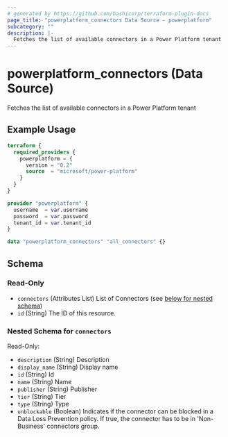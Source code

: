 ```yaml
---
# generated by https://github.com/hashicorp/terraform-plugin-docs
page_title: "powerplatform_connectors Data Source - powerplatform"
subcategory: ""
description: |-
  Fetches the list of available connectors in a Power Platform tenant
---
```


# powerplatform_connectors (Data Source)

Fetches the list of available connectors in a Power Platform tenant

## Example Usage

```terraform
terraform {
  required_providers {
    powerplatform = {
      version = "0.2"
      source  = "microsoft/power-platform"
    }
  }
}

provider "powerplatform" {
  username  = var.username
  password  = var.password
  tenant_id = var.tenant_id
}

data "powerplatform_connectors" "all_connectors" {}
```

<!-- schema generated by tfplugindocs -->
## Schema

### Read-Only

- `connectors` (Attributes List) List of Connectors (see [below for nested schema](#nestedatt--connectors))
- `id` (String) The ID of this resource.

<a id="nestedatt--connectors"></a>
### Nested Schema for `connectors`

Read-Only:

- `description` (String) Description
- `display_name` (String) Display name
- `id` (String) Id
- `name` (String) Name
- `publisher` (String) Publisher
- `tier` (String) Tier
- `type` (String) Type
- `unblockable` (Boolean) Indicates if the connector can be blocked in a Data Loss Prevention policy. If true, the connector has to be in 'Non-Business' connectors group.

